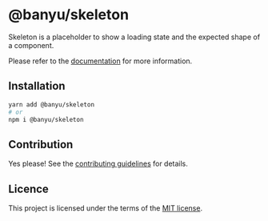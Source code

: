 # @banyu/skeleton

Skeleton is a placeholder to show a loading state and the expected shape of a component.

Please refer to the [documentation](#) for more information.

## Installation

```sh
yarn add @banyu/skeleton
# or
npm i @banyu/skeleton
```

## Contribution

Yes please! See the
[contributing guidelines](https://github.com/muhamien/jala-design/blob/master/CONTRIBUTING.md)
for details.

## Licence

This project is licensed under the terms of the
[MIT license](https://github.com/muhamien/jala-design/blob/master/LICENSE).
